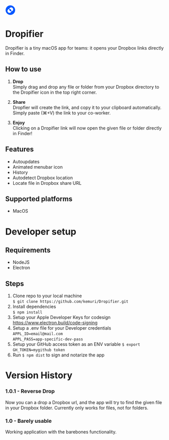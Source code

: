 
![Dropifier](app/resources/app-icon-gavicon.png "Dropifier") 

# Dropifier
Dropifier is a tiny macOS app for teams: it opens your Dropbox links directly in Finder.

## How to use

1. **Drop** \
Simply drag and drop any file or folder from your Dropbox directory to the Dropifier icon in the top right corner.

2. **Share** \
Dropfier will create the link, and copy it to your clipboard automatically.
Simply paste (⌘+V) the link to your co-worker.

3. **Enjoy** \
Clicking on a Dropifier link will now open the given file or folder directly in Finder!

## Features
* Autoupdates
* Animated menubar icon
* History
* Autodetect Dropbox location
* Locate file in Dropbox share URL

## Supported platforms
*  MacOS


Developer setup
=======

## Requirements
* NodeJS
* Electron


## Steps
1. Clone repo to your local machine \
`$ git clone https://github.com/kemuri/Dropifier.git`
2. Install dependencies \
`$ npm install`
3. Setup your Apple Developer Keys for codesign \
https://www.electron.build/code-signing
4. Setup a .env file for your Developer credentials \
`APPL_ID=email@mail.com` \
`APPL_PASS=app-specific-dev-pass`
5. Setup your GitHub access token as an ENV variable 
`$ export GH_TOKEN=mygithub token`
6. Run `$ npm dist` to sign and notarize the app

Version History
=======

### 1.0.1 - Reverse Drop
Now you can a drop a Dropbox url, and the app will try to find the given file in your Dropbox folder. Currently only works for files, not for folders.

### 1.0 - Barely usable
Working application with the barebones functionality.










 
